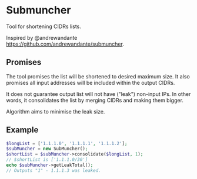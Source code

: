 # Submuncher

Tool for shortening CIDRs lists.

Inspired by @andrewandante https://github.com/andrewandante/submuncher.

## Promises 

The tool promises the list will be shortened to desired maximum size. It also promises all input addresses will be
included within the output CIDRs.

It does not guarantee output list will not have ("leak") non-input IPs. In other words, it consolidates the list by
merging CIDRs and making them bigger.

Algorithm aims to minimise the leak size.

## Example

```php
$longList = ['1.1.1.0', '1.1.1.1', '1.1.1.2'];
$subMuncher = new SubMuncher();
$shortList = $subMuncher->consolidate($longList, 1);
// $shortList is ['1.1.1.0/30']
echo $subMuncher->getLeakTotal();
// Outputs "1" - 1.1.1.3 was leaked.
```
